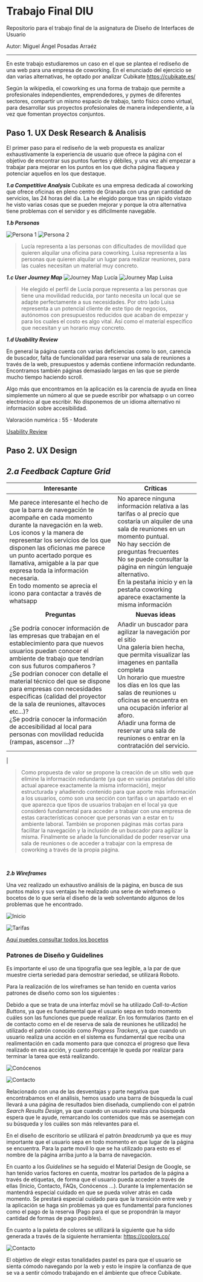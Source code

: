 # Trabajo Final DIU
Repositorio para el trabajo final de la asignatura de Diseño de Interfaces de Usuario

Autor: Miguel Ángel Posadas Arraéz

----- 

En este trabajo estudiaremos un caso en el que se plantea el rediseño de una web para una empresa de coworking. En el enunciado del ejercicio se dan varias alternativas, he optado por analizar Cubikate https://cubikate.es/

Según la wikipedia, el coworking es una forma de trabajo que permite a profesionales independientes, emprendedores, y pymes de diferentes sectores, compartir un mismo espacio de trabajo, tanto físico como virtual, para desarrollar sus proyectos profesionales de manera independiente, a la vez que fomentan proyectos conjuntos.


## Paso 1. UX Desk Research & Analisis 

El primer paso para el rediseño de la web propuesta es analizar exhaustivamente la experiencia de usuario que ofrece la página con el objetivo de encontrar sus puntos fuertes y débiles, y una vez ahí empezar a trabajar para mejorar en los puntos en los que dicha página flaquea y potenciar aquellos en los que destaque.

_**1.a Competitive Analysis**_
Cubikate es una empresa dedicada al coworking que ofrece oficinas en pleno centro de Granada con una gran cantidad de servicios, las 24 horas del día. La he elegido porque tras un rápido vistazo he visto varias cosas que se pueden mejorar y porque la otra alternativa tiene problemas con el servidor y es dificilmente navegable.

_**1.b Personas**_

![Persona 1](img/LuciaGarcia.png)
![Persona 2](img/LuisaDiaz.png)


> Lucía representa a las personas con dificultades de movilidad que quieren alquilar una oficina para coworking.
Luisa representa a las personas que quieren alquilar un lugar para realizar reuniones, para las cuales necesitan un material muy concreto.

_**1.c User Journey Map**_
![Journey Map Lucía](img/JourneyMapLucia.png)
![Journey Map Luisa](img/JourneyMapLuisa.png)

>He elegido el perfil de Lucía porque representa a las personas que tiene una movilidad reducida, por tanto necesita un local que se adapte perfectamente a sus necesidades. Por otro lado Luisa representa a un potencial cliente de este tipo de negocios, autónomos con presupuestos reducidos que acaban de empezar y para los cuales el costo es algo vital. Así como el material específico que necesitan y un horario muy concreto.

_**1.d Usability Review**_

En general la página cuenta con varias deficiencias como lo son, carencia de buscador, falta de funcionalidad para reservar una sala de reuniones a través de la web, presupuestos y además contiene información redundante. Encontramos también páginas demasiado largas en las que se pierde mucho tiempo haciendo scroll.

Algo más que encontramos en la aplicación es la carencia de ayuda en línea simplemente un número al que se puede escribir por whatsapp o un correo electrónico al que escribir. No disponemos de un idioma alternativo ni información sobre accesibilidad.

Valoración numérica : 55 - Moderate


[Usability Review](ValoracionUsabilidad.pdf)



## Paso 2. UX Design  


_**2.a Feedback Capture Grid**_
----

| **Interesante**<br>                                                                                                                                                                                                                                                    | **Críticas**<br>                                                                                                                                                                                                                                                                                                                                                 |
|-----|-----|
|  Me parece interesante el hecho de que la barra de navegación te acompañe en cada momento durante la navegación en la web.<br>Los iconos y la manera de representar los servicios de los que disponen las oficionas me parece un punto acertado porque es llamativa, amigable a la par que expresa toda la información necesaria.<br>En todo momento se aprecia el icono para contactar a través de whatsapp| No aparece ninguna información relativa a las tarifas o al precio que costaría un alquiler de una sala de reuniones en un momento puntual.<br> No hay sección de preguntas frecuentes <br>No se puede consultar la página en ningún lenguaje alternativo. <br> En la pestaña inicio y en la pestaña coworking aparece exactamente la misma información                                                                    |
| <div align="center">**Preguntas**</div>                                                                                                                                                                                                                                 | <div align="center">**Nuevas ideas**</div>                                                                                                                                                                                                                                                                                                                       |
| ¿Se podría conocer información de las empresas que trabajan en el establecimiento para que nuevos usuarios puedan conocer el ambiente de trabajo que tendrían con sus futuros compañeros ?<br>¿Se podrían conocer con detalle el material técnico del que se dispone para empresas con necesidades específicas (calidad del proyector de la sala de reuniones, altavoces etc...)?<br>¿Se podría conocer la información de accesibilidad al local para personas con movilidad reducida (rampas, ascensor ...)? | Añadir un buscador para agilizar la navegación por el sitio<br>Una galería bien hecha, que permita visualizar las imagenes en pantalla completa<br>Un horario que muestre los días en los que las salas de reuniones u oficinas se encuentra en una ocupación inferior al aforo.<br>Añadir una forma de reservar una sala de reuniones o entrar en la contratación del servicio.
 |

 > Como propuesta de valor se propone la creación de un sitio web que elimine la información redundante (ya que en varias pestañas del sitio actual aparece exactamente la misma información), mejor estructurada y añadiendo contenido para que aporte más información a los usuarios, como son una sección con tarifas o un apartado en el que aparezca que tipos de usuarios trabajan en el local ya que consideró fundamental para acceder a trabajar con una empresa de estas características conocer que personas van a estar en tu ambiente laboral. También se proponen páginas más cortas para facilitar la navegación y la inclusión de un buscador para agilizar la misma. Finalmente se añade la funcionalidad de poder reservar una sala de reuniones o de acceder a trabajar con la empresa de coworking a través de la propia página.

<br>

 _**2.b Wireframes**_

Una vez realizado un exhaustivo análisis de la página, en busca de sus puntos malos y sus ventajas he realizado una serie de wireframes o bocetos de lo que sería el diseño de la web solventando algunos de los problemas que he encontrado.



![Inicio](img/Wireframes/Inicio.png)
<br>

![Tarifas](img/Wireframes/Tarifas.png)
<br>


[Aquí puedes consultar todos los bocetos](img/Wireframes)


### Patrones de Diseño y Guidelines

Es importante el uso de una tipografía que sea legible, a la par de que muestre cierta seriedad para demostrar seriedad, se utilizará Roboto.

Para la realización de los wireframes se han tenido en cuenta varios patrones de diseño como son los siguientes :

Debido a que se trata de una interfaz móvil se ha utilizado *Call-to-Action Buttons*, ya que es fundamental que el usuario sepa en todo momento cuáles son las funciones que puede realizar. En los formularios (tanto en el de contacto como en el de reserva de sala de reuniones he utilizado) he utilizado el patrón conocido como *Progress Trackers*, ya que cuando un usuario realiza una acción en el sistema es fundamental que reciba una realimentación en cada momento para que conozca el progreso que lleva realizado en esa acción, y cuanto porcentaje le queda por realizar para terminar la tarea que está realizando.

![Conócenos](img/Wireframes/Conócenos.png)
<br>

![Contacto](img/Wireframes/Contacto.png)
<br>


Relacionado con una de las desventajas y parte negativa que encontrabamos en el análisis, hemos usado una barra de búsqueda la cual llevará a una página de resultados bien diseñada, cumpliendo con el patrón *Search Results Design*, ya que cuando un usuario realiza una búsqueda espera que le ayude, remarcando los contenidos que más se asemejan con su búsqueda y los cuáles son más relevantes para el.

En el diseño de escritorio se utilizará el patrón *breadcrumb* ya que es muy importante que el usuario sepa en todo momento en que lugar de la página se encuentra. Para la parte movil lo que se ha utilizado para esto es el nombre de la página arriba junto a la barra de navegación.

En cuanto a los *Guidelines* se ha seguido el Material Design de Google, se han tenido varios factores en cuenta, mostrar los partados de la página a través de etiquetas, de forma que el usuario pueda acceder a través de ellas (Inicio, Contacto, FAQs, Conócenos ...). Durante la implementación se mantendrá especial cuidado en que se pueda volver atrás en cada momento. Se prestará especial cuidado para que la transición entre web y la aplicación se haga sin problemas ya que es fundamental para funciones como el pago de la reserva (Pago para el que se propondrán la mayor cantidad de formas de pago posibles).

En cuanto a la paleta de colores se utilizará la siguiente que ha sido generada a través de la siguiente herramienta: https://coolors.co/

![Contacto](img/paletaColores.png)

El objetivo de elegir estas tonalidades pastel es para que el usuario se sienta cómodo navegando por la web y esto le inspire la confianza de que se va a sentir cómodo trabajando en el ámbiente que ofrece Cubikate.

